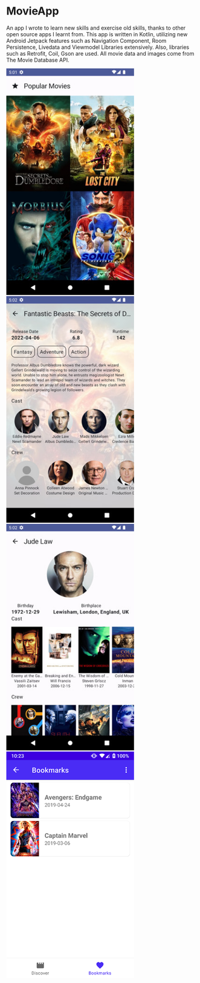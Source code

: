 # MovieApp
An app I wrote to learn new skills and exercise old skills, thanks to other open source apps I learnt from. This app is written in Kotlin, utilizing new Android Jetpack features such as Navigation Component, Room Persistence, Livedata and Viewmodel Libraries extensively. Also, libraries such as Retrofit, Coil, Gson are used. All movie data and images come from The Movie Database API.

<img src="/screenshots/Screenshot_HomePage_Movie_App.jpg" height="600"> <img src="/screenshots/Screenshot_MovieDetailPage_Movie_App.jpg" height="600">
<img src="/screenshots/Screenshot_ActorDetailPage_Movie_App.jpg" height="600"> <img src="/screenshots/Screenshot_BookmarksPage_Movie_App.png" height="600">

